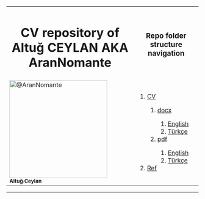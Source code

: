 <table>
<tr>
<th><h1>CV repository of Altuğ CEYLAN AKA AranNomante</h1></th>
<th>
<h3>Repo folder structure navigation</h3>
</th>
</tr>
<tr>
<td>
<a class="" data-hovercard-type="user" data-hovercard-url="/users/jadjoubran/hovercard" data-octo-click="hovercard-link-click" data-octo-dimensions="link_type:self" href="/AranNomante">
          <img class="d-block avatar-user" src="https://avatars1.githubusercontent.com/u/44326591" width="256" height="256" alt="@AranNomante">
		<br><sub><b>Altuğ Ceylan</b></sub>
</a>
</td>
<td>
<ol>
<li><a href="./CV">CV</a></li>
	<ol>
		<li><a href="./CV/Docx">docx</a></li>
		<ol>
			<li><a href="./CV/Docx/English">English</a></li>
			<li><a href="./CV/Docx/Türkçe">Türkçe</a></li>
		</ol>
		<li><a href="./CV/Pdf">pdf</a></li>
		<ol>
			<li><a href="./CV/Pdf/English">English</a></li>
			<li><a href="./CV/Pdf/Türkçe">Türkçe</a></li>
		</ol>
	</ol>
	<li class="list-group-item"><a href="./Ref">Ref</a></li>
</ol>
</td>
</tr>
</table>
<hr>